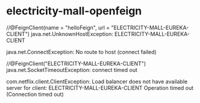 # electricity-mall-openfeign

//@FeignClient(name = "helloFeign", url = "ELECTRICITY-MALL-EUREKA-CLIENT")
java.net.UnknownHostException: ELECTRICITY-MALL-EUREKA-CLIENT

java.net.ConnectException: No route to host (connect failed)


//@FeignClient("ELECTRICITY-MALL-EUREKA-CLIENT")
java.net.SocketTimeoutException: connect timed out


com.netflix.client.ClientException: Load balancer does not have available server for client: ELECTRICITY-MALL-EUREKA-CLIENT
Operation timed out (Connection timed out)

